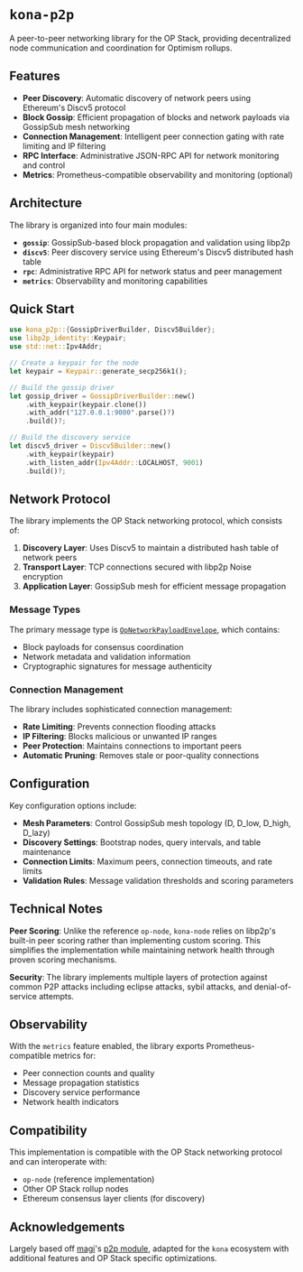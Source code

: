 # `kona-p2p`

A peer-to-peer networking library for the OP Stack, providing decentralized node communication and coordination for Optimism rollups.

## Features

- **Peer Discovery**: Automatic discovery of network peers using Ethereum's Discv5 protocol
- **Block Gossip**: Efficient propagation of blocks and network payloads via GossipSub mesh networking  
- **Connection Management**: Intelligent peer connection gating with rate limiting and IP filtering
- **RPC Interface**: Administrative JSON-RPC API for network monitoring and control
- **Metrics**: Prometheus-compatible observability and monitoring (optional)

## Architecture

The library is organized into four main modules:

- **`gossip`**: GossipSub-based block propagation and validation using libp2p
- **`discv5`**: Peer discovery service using Ethereum's Discv5 distributed hash table
- **`rpc`**: Administrative RPC API for network status and peer management  
- **`metrics`**: Observability and monitoring capabilities

## Quick Start

```rust
use kona_p2p::{GossipDriverBuilder, Discv5Builder};
use libp2p_identity::Keypair;
use std::net::Ipv4Addr;

// Create a keypair for the node
let keypair = Keypair::generate_secp256k1();

// Build the gossip driver
let gossip_driver = GossipDriverBuilder::new()
    .with_keypair(keypair.clone())
    .with_addr("127.0.0.1:9000".parse()?)
    .build()?;

// Build the discovery service  
let discv5_driver = Discv5Builder::new()
    .with_keypair(keypair)
    .with_listen_addr(Ipv4Addr::LOCALHOST, 9001)
    .build()?;
```

## Network Protocol

The library implements the OP Stack networking protocol, which consists of:

1. **Discovery Layer**: Uses Discv5 to maintain a distributed hash table of network peers
2. **Transport Layer**: TCP connections secured with libp2p Noise encryption  
3. **Application Layer**: GossipSub mesh for efficient message propagation

### Message Types

The primary message type is [`OpNetworkPayloadEnvelope`], which contains:
- Block payloads for consensus coordination
- Network metadata and validation information
- Cryptographic signatures for message authenticity

### Connection Management

The library includes sophisticated connection management:
- **Rate Limiting**: Prevents connection flooding attacks
- **IP Filtering**: Blocks malicious or unwanted IP ranges
- **Peer Protection**: Maintains connections to important peers
- **Automatic Pruning**: Removes stale or poor-quality connections

## Configuration

Key configuration options include:

- **Mesh Parameters**: Control GossipSub mesh topology (D, D_low, D_high, D_lazy)
- **Discovery Settings**: Bootstrap nodes, query intervals, and table maintenance
- **Connection Limits**: Maximum peers, connection timeouts, and rate limits
- **Validation Rules**: Message validation thresholds and scoring parameters

## Technical Notes

**Peer Scoring**: Unlike the reference `op-node`, `kona-node` relies on libp2p's built-in peer scoring rather than implementing custom scoring. This simplifies the implementation while maintaining network health through proven scoring mechanisms.

**Security**: The library implements multiple layers of protection against common P2P attacks including eclipse attacks, sybil attacks, and denial-of-service attempts.

## Observability

With the `metrics` feature enabled, the library exports Prometheus-compatible metrics for:
- Peer connection counts and quality
- Message propagation statistics  
- Discovery service performance
- Network health indicators

## Compatibility

This implementation is compatible with the OP Stack networking protocol and can interoperate with:
- `op-node` (reference implementation)
- Other OP Stack rollup nodes
- Ethereum consensus layer clients (for discovery)

## Acknowledgements

Largely based off [magi]'s [p2p module][p2p], adapted for the `kona` ecosystem with additional features and OP Stack specific optimizations.

<!-- Links -->

[magi]: https://github.com/a16z/magi
[p2p]: https://github.com/a16z/magi/tree/master/src/network
[`OpNetworkPayloadEnvelope`]: https://docs.rs/op-alloy-rpc-types-engine/latest/op_alloy_rpc_types_engine/struct.OpNetworkPayloadEnvelope.html
